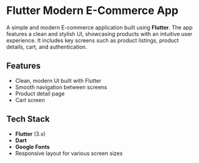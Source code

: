 # Flutter Modern E-Commerce App

A simple and modern E-commerce application built using **Flutter**. The app features a clean and stylish UI, showcasing products with an intuitive user experience. It includes key screens such as product listings, product details, cart, and authentication.

## Features

- Clean, modern UI built with Flutter
- Smooth navigation between screens
- Product detail page 
- Cart screen 

## Tech Stack

- **Flutter** (3.x)
- **Dart**
- **Google Fonts**
- Responsive layout for various screen sizes


